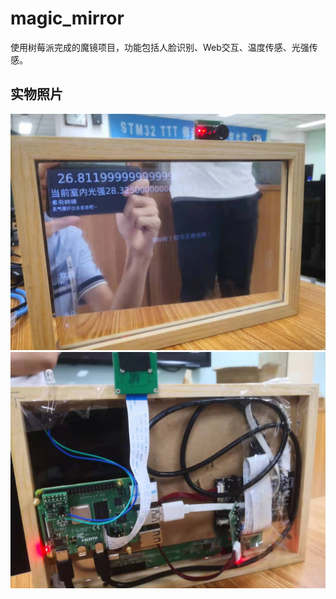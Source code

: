# magic_mirror
使用树莓派完成的魔镜项目，功能包括人脸识别、Web交互、温度传感、光强传感。
## 实物照片
![image](https://github.com/SenseDoor/magic_mirror/blob/main/image/20210618223805.jpg)
![image](https://github.com/SenseDoor/magic_mirror/blob/main/image/20210618223746.jpg)

